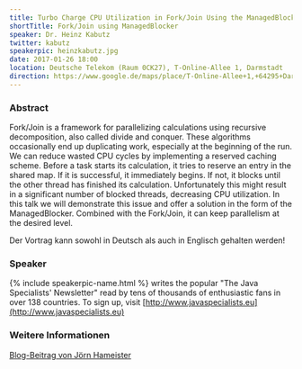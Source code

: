 ```yaml
---
title: Turbo Charge CPU Utilization in Fork/Join Using the ManagedBlocker
shortTitle: Fork/Join using ManagedBlocker
speaker: Dr. Heinz Kabutz
twitter: kabutz
speakerpic: heinzkabutz.jpg
date: 2017-01-26 18:00
location: Deutsche Telekom (Raum 0CK27), T-Online-Allee 1, Darmstadt
direction: https://www.google.de/maps/place/T-Online-Allee+1,+64295+Darmstadt/@49.86471,8.6232713,17z/data=!3m1!4b1!4m5!3m4!1s0x47bd709dcdebef67:0x5b0032c42cc77a93!8m2!3d49.86471!4d8.62546
---
```


### Abstract

Fork/Join is a framework for parallelizing calculations using recursive decomposition, also called divide and conquer.  These algorithms occasionally end up duplicating work, especially at the beginning of the run.  We can reduce wasted CPU cycles by implementing a reserved caching scheme.  Before a task starts its calculation, it tries to reserve an entry in the shared map.  If it is successful, it immediately begins.  If not, it blocks until the other thread has finished its calculation.  Unfortunately this might result in a significant number of blocked threads, decreasing CPU utilization.  In this talk we will demonstrate this issue and offer a solution in the form of the ManagedBlocker.  Combined with the Fork/Join, it can keep parallelism at the desired level.

Der Vortrag kann sowohl in Deutsch als auch in Englisch gehalten werden!

### Speaker

{% include speakerpic-name.html %} writes the popular "The Java Specialists' Newsletter" read by tens of thousands of enthusiastic fans in over 138 countries.  To sign up, visit [http://www.javaspecialists.eu](http://www.javaspecialists.eu)

### Weitere Informationen

[Blog-Beitrag von Jörn Hameister](http://www.hameister.org/Blog/?p=5077)
